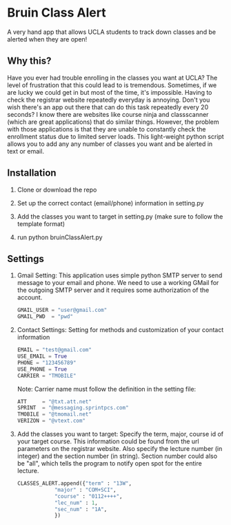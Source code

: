 Bruin Class Alert
================
A very hand app that allows UCLA students to track down classes and be alerted when they are open!

Why this?
------------
Have you ever had trouble enrolling in the classes you want at UCLA? The level of frustration that this could lead to is tremendous. Sometimes, if we are lucky we could get in but most of the time, it's impossible. Having to check the registrar website repeatedly everyday is annoying. Don't you wish there's an app out there that can do this task repeatedly every 20 seconds? I know there are websites like course ninja and classscanner (which are great applications) that do similar things. However, the problem with those applications is that they are unable to constantly check the enrollment status due to limited server loads. This light-weight python script allows you to  add any any number of classes you want and be alerted in text or email.



Installation
------------
1.  Clone or download the repo

2.  Set up the correct contact (email/phone) information in setting.py

3.  Add the classes you want to target in setting.py (make sure to follow the template format)

4.  run python bruinClassAlert.py


Settings
------------
1.  Gmail Setting: This application uses simple python SMTP server to send message to your email and phone. We need to use a working GMail for the outgoing SMTP server and it requires some authorization of the account.

    ```python
    GMAIL_USER = "user@gmail.com"
    GMAIL_PWD  = "pwd"

    ```
2.  Contact Settings: Setting for methods and customization of your contact information
    
    ```python
    EMAIL = "test@gmail.com"
    USE_EMAIL = True
    PHONE = "123456789"
    USE_PHONE = True
    CARRIER = "TMOBILE"

    ```
    Note: Carrier name must follow the definition in the setting file: 
    
    ```python
    ATT     = "@txt.att.net"
    SPRINT  = "@messaging.sprintpcs.com"
    TMOBILE = "@tmomail.net"
    VERIZON = "@vtext.com"
    ```

3.  Add the classes you want to target: Specify the term, major, course id of your target course. This information could be found from the url parameters on the registrar website. Also specify the lecture number (in integer) and the section number (in string). Section number could also be "all", which tells the program to notify open spot for the entire lecture.

    
    ```python
    CLASSES_ALERT.append({"term" : "13W",
                "major" : "COM+SCI",
                "course" : "0112++++",
                "lec_num" : 1,
                "sec_num" : "1A",
                })
    ```

